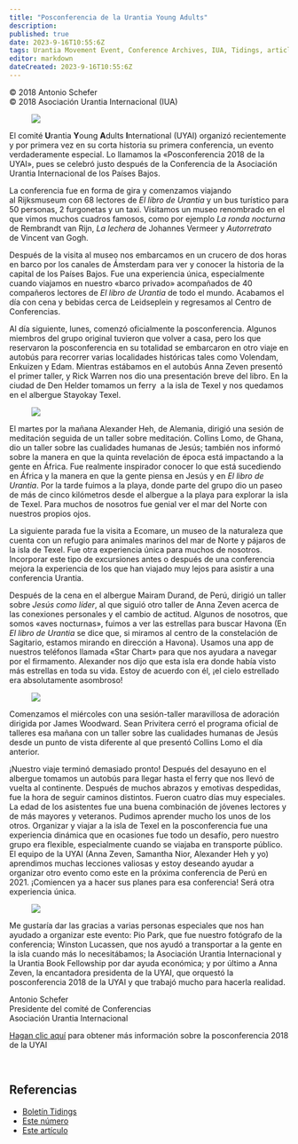 ```yaml
---
title: "Posconferencia de la Urantia Young Adults"
description: 
published: true
date: 2023-9-16T10:55:6Z
tags: Urantia Movement Event, Conference Archives, IUA, Tidings, article
editor: markdown
dateCreated: 2023-9-16T10:55:6Z
---
```


<p class="v-card v-sheet theme--light gray lighten-3 px-2">© 2018 Antonio Schefer<br>© 2018 Asociación Urantia Internacional (IUA)</p>


<figure id="Figure_1" class="image urantiapedia image-style-align-left">
<img src="/image/article/IUA_Tidings/2018-Post-Conference-Organizers-Anna-Antonio-e1527817150570.jpg">
</figure>

El comité **U**rantia **Y**oung **A**dults **I**nternational (UYAI) organizó recientemente y por primera vez en su corta historia su primera conferencia, un evento verdaderamente especial. Lo llamamos la «Posconferencia 2018 de la UYAI», pues se celebró justo después de la Conferencia de la Asociación Urantia Internacional de los Países Bajos.

La conferencia fue en forma de gira y comenzamos viajando al Rijksmuseum con 68 lectores de _El libro de Urantia_ y un bus turístico para 50 personas, 2 furgonetas y un taxi. Visitamos un museo renombrado en el que vimos muchos cuadros famosos, como por ejemplo _La ronda nocturna_ de Rembrandt van Rijn, _La lechera_ de Johannes Vermeer y _Autorretrato_ de Vincent van Gogh.

Después de la visita al museo nos embarcamos en un crucero de dos horas en barco por los canales de Ámsterdam para ver y conocer la historia de la capital de los Países Bajos. Fue una experiencia única, especialmente cuando viajamos en nuestro «barco privado» acompañados de 40 compañeros lectores de _El libro de Urantia_ de todo el mundo. Acabamos el día con cena y bebidas cerca de Leidseplein y regresamos al Centro de Conferencias.

Al día siguiente, lunes, comenzó oficialmente la posconferencia. Algunos miembros del grupo original tuvieron que volver a casa, pero los que reservaron la posconferencia en su totalidad se embarcaron en otro viaje en autobús para recorrer varias localidades históricas tales como Volendam, Enkuizen y Edam. Mientras estábamos en el autobús Anna Zeven presentó el primer taller, y Rick Warren nos dio una presentación breve del libro. En la ciudad de Den Helder tomamos un ferry  a la isla de Texel y nos quedamos en el albergue Stayokay Texel.

<figure id="Figure_2" class="image urantiapedia image-style-align-right">
<img src="/image/article/IUA_Tidings/2018-Post-Conference-Workshop-2-300x225.jpg">
</figure>

El martes por la mañana Alexander Heh, de Alemania, dirigió una sesión de meditación seguida de un taller sobre meditación. Collins Lomo, de Ghana, dio un taller sobre las cualidades humanas de Jesús; también nos informó sobre la manera en que la quinta revelación de época está impactando a la gente en África. Fue realmente inspirador conocer lo que está sucediendo en África y la manera en que la gente piensa en Jesús y en _El libro de Urantia_. Por la tarde fuimos a la playa, donde parte del grupo dio un paseo de más de cinco kilómetros desde el albergue a la playa para explorar la isla de Texel. Para muchos de nosotros fue genial ver el mar del Norte con nuestros propios ojos.

La siguiente parada fue la visita a Ecomare, un museo de la naturaleza que cuenta con un refugio para animales marinos del mar de Norte y pájaros de la isla de Texel. Fue otra experiencia única para muchos de nosotros. Incorporar este tipo de excursiones antes o después de una conferencia mejora la experiencia de los que han viajado muy lejos para asistir a una conferencia Urantia.

Después de la cena en el albergue Mairam Durand, de Perú, dirigió un taller sobre _Jesús como líder_, al que siguió otro taller de Anna Zeven acerca de las conexiones personales y el cambio de actitud. Algunos de nosotros, que somos «aves nocturnas», fuimos a ver las estrellas para buscar Havona (En _El libro de Urantia_ se dice que, si miramos al centro de la constelación de Sagitario, estamos mirando en dirección a Havona). Usamos una app de nuestros teléfonos llamada «Star Chart» para que nos ayudara a navegar por el firmamento. Alexander nos dijo que esta isla era donde había visto más estrellas en toda su vida. Estoy de acuerdo con él, ¡el cielo estrellado era absolutamente asombroso!

<figure id="Figure_3" class="image urantiapedia image-style-align-left">
<img src="/image/article/IUA_Tidings/2018-Post-Conference-Workshop-1-300x225.jpg">
</figure>

Comenzamos el miércoles con una sesión-taller maravillosa de adoración dirigida por James Woodward. Sean Privitera cerró el programa oficial de talleres esa mañana con un taller sobre las cualidades humanas de Jesús desde un punto de vista diferente al que presentó Collins Lomo el día anterior.

¡Nuestro viaje terminó demasiado pronto! Después del desayuno en el albergue tomamos un autobús para llegar hasta el ferry que nos llevó de vuelta al continente. Después de muchos abrazos y emotivas despedidas, fue la hora de seguir caminos distintos. Fueron cuatro días muy especiales. La edad de los asistentes fue una buena combinación de jóvenes lectores y de más mayores y veteranos. Pudimos aprender mucho los unos de los otros. Organizar y viajar a la isla de Texel en la posconferencia fue una experiencia dinámica que en ocasiones fue todo un desafío, pero nuestro grupo era flexible, especialmente cuando se viajaba en transporte público. El equipo de la UYAI (Anna Zeven, Samantha Nior, Alexander Heh y yo) aprendimos muchas lecciones valiosas y estoy deseando ayudar a organizar otro evento como este en la próxima conferencia de Perú en 2021. ¡Comiencen ya a hacer sus planes para esa conferencia! Será otra experiencia única.

<figure id="Figure_4" class="image urantiapedia">
<img src="/image/article/IUA_Tidings/2018-Post-Conference-Group-706x397.jpg">
</figure>

Me gustaría dar las gracias a varias personas especiales que nos han ayudado a organizar este evento: Pio Park, que fue nuestro fotógrafo de la conferencia; Winston Lucassen, que nos ayudó a transportar a la gente en la isla cuando más lo necesitábamos; la Asociación Urantia Internacional y la Urantia Book Fellowship por dar ayuda económica; y por último a Anna Zeven, la encantadora presidenta de la UYAI, que orquestó la posconferencia 2018 de la UYAI y que trabajó mucho para hacerla realidad.

Antonio Schefer  
Presidente del comité de Conferencias  
Asociación Urantia Internacional

[Hagan clic aquí](https://urantia-association.org/2018/update-2018-uyai-post-conference/) para obtener más información sobre la posconferencia 2018 de la UYAI

<br style="clear:both;"/>

## Referencias

- [Boletín Tidings](https://urantia-association.org/acerca-del-boletin-tidings/?lang=es)
- [Este número](https://urantia-association.org/newsletter/tidings-junio-2018/?lang=es)
- [Este artículo](https://urantia-association.org/posconferencia-de-la-urantia-young-adults/?lang=es)


